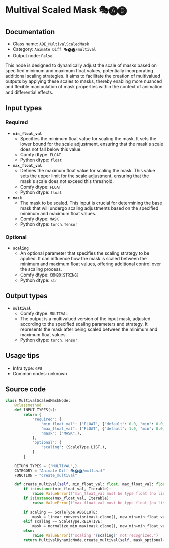 # Multival Scaled Mask 🎭🅐🅓
## Documentation
- Class name: `ADE_MultivalScaledMask`
- Category: `Animate Diff 🎭🅐🅓/multival`
- Output node: `False`

This node is designed to dynamically adjust the scale of masks based on specified minimum and maximum float values, potentially incorporating additional scaling strategies. It aims to facilitate the creation of multivalued outputs by applying these scales to masks, thereby enabling more nuanced and flexible manipulation of mask properties within the context of animation and differential effects.
## Input types
### Required
- **`min_float_val`**
    - Specifies the minimum float value for scaling the mask. It sets the lower bound for the scale adjustment, ensuring that the mask's scale does not fall below this value.
    - Comfy dtype: `FLOAT`
    - Python dtype: `float`
- **`max_float_val`**
    - Defines the maximum float value for scaling the mask. This value sets the upper limit for the scale adjustment, ensuring that the mask's scale does not exceed this threshold.
    - Comfy dtype: `FLOAT`
    - Python dtype: `float`
- **`mask`**
    - The mask to be scaled. This input is crucial for determining the base mask that will undergo scaling adjustments based on the specified minimum and maximum float values.
    - Comfy dtype: `MASK`
    - Python dtype: `torch.Tensor`
### Optional
- **`scaling`**
    - An optional parameter that specifies the scaling strategy to be applied. It can influence how the mask is scaled between the minimum and maximum float values, offering additional control over the scaling process.
    - Comfy dtype: `COMBO[STRING]`
    - Python dtype: `str`
## Output types
- **`multival`**
    - Comfy dtype: `MULTIVAL`
    - The output is a multivalued version of the input mask, adjusted according to the specified scaling parameters and strategy. It represents the mask after being scaled between the minimum and maximum float values.
    - Python dtype: `torch.Tensor`
## Usage tips
- Infra type: `GPU`
- Common nodes: unknown


## Source code
```python
class MultivalScaledMaskNode:
    @classmethod
    def INPUT_TYPES(s):
        return {
            "required": {
                "min_float_val": ("FLOAT", {"default": 0.0, "min": 0.0, "step": 0.001}),
                "max_float_val": ("FLOAT", {"default": 1.0, "min": 0.0, "step": 0.001}),
                "mask": ("MASK",),
            },
            "optional": {
                "scaling": (ScaleType.LIST,),
            }
        }

    RETURN_TYPES = ("MULTIVAL",)
    CATEGORY = "Animate Diff 🎭🅐🅓/multival"
    FUNCTION = "create_multival"

    def create_multival(self, min_float_val: float, max_float_val: float, mask: Tensor, scaling: str=ScaleType.ABSOLUTE):
        if isinstance(min_float_val, Iterable):
            raise ValueError(f"min_float_val must be type float (no lists allowed here), not {type(min_float_val).__name__}.")
        if isinstance(max_float_val, Iterable):
            raise ValueError(f"max_float_val must be type float (no lists allowed here), not {type(max_float_val).__name__}.")
        
        if scaling == ScaleType.ABSOLUTE:
            mask = linear_conversion(mask.clone(), new_min=min_float_val, new_max=max_float_val)
        elif scaling == ScaleType.RELATIVE:
            mask = normalize_min_max(mask.clone(), new_min=min_float_val, new_max=max_float_val)
        else:
            raise ValueError(f"scaling '{scaling}' not recognized.")
        return MultivalDynamicNode.create_multival(self, mask_optional=mask)

```
